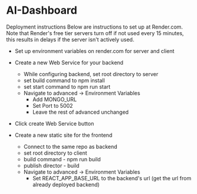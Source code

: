 # AI-Dashboard

Deployment instructions
Below are instructions to set up at Render.com. Note that Render's free tier servers turn off if not used every 15 minutes,
this results in delays if the server isn't actively used.

- Set up environment variables on render.com for server and client

- Create a new Web Service for your backend
  - While configuring backend, set root directory to server
  - set build command to npm install
  - set start command to npm run start
  - Navigate to advanced -> Environment Variables
    - Add MONGO_URL
    - Set Port to 5002
    - Leave the rest of advanced unchanged
- Click create Web Service button

- Create a new static site for the frontend
  - Connect to the same repo as backend
  - set root directory to client
  - build command - npm run build
  - publish director - build
  - Navigate to advanced -> Environment Variables
    - Set REACT_APP_BASE_URL to the backend's url (get the url from already deployed backend)
